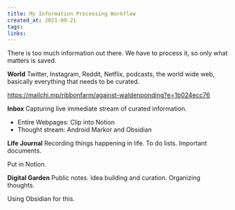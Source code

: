 ```yaml
---
title: My Information Processing Workflow
created_at: 2021-09-21
tags:
links:
---
```


There is too much information out there. We have to process it, so only what matters is saved. 

**World**
Twitter, Instagram, Reddit, Netflix, podcasts, the world wide web, basically everything that needs to be curated.

https://mailchi.mp/ribbonfarm/against-waldenponding?e=1b024ecc76

**Inbox**
Capturing live immediate stream of curated information.

- Entire Webpages: Clip into Notion
- Thought stream: Android Markor and Obsidian

**Life Journal**
Recording things happening in life.
To do lists.
Important documents.

Put in Notion.

**Digital Garden**
Public notes.
Idea building and curation.
Organizing thoughts.

Using Obsidian for this.

